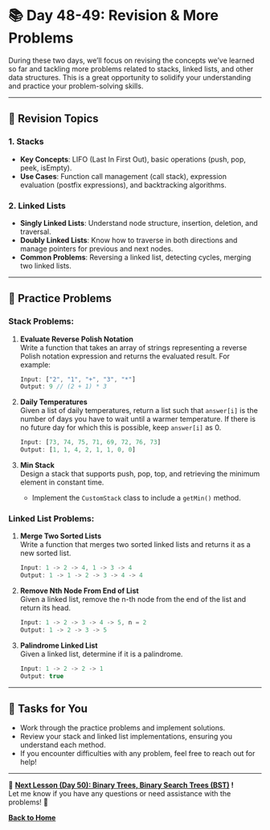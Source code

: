 # **📚 Day 48-49: Revision & More Problems**  

During these two days, we’ll focus on revising the concepts we’ve learned so far and tackling more problems related to stacks, linked lists, and other data structures. This is a great opportunity to solidify your understanding and practice your problem-solving skills.

---

## **🔹 Revision Topics**  

### **1. Stacks**  
- **Key Concepts**: LIFO (Last In First Out), basic operations (push, pop, peek, isEmpty).
- **Use Cases**: Function call management (call stack), expression evaluation (postfix expressions), and backtracking algorithms.

### **2. Linked Lists**  
- **Singly Linked Lists**: Understand node structure, insertion, deletion, and traversal.
- **Doubly Linked Lists**: Know how to traverse in both directions and manage pointers for previous and next nodes.
- **Common Problems**: Reversing a linked list, detecting cycles, merging two linked lists.

---

## **🔹 Practice Problems**  

### **Stack Problems**:
1. **Evaluate Reverse Polish Notation**  
   Write a function that takes an array of strings representing a reverse Polish notation expression and returns the evaluated result. For example:
   ```js
   Input: ["2", "1", "+", "3", "*"]
   Output: 9 // (2 + 1) * 3
   ```

2. **Daily Temperatures**  
   Given a list of daily temperatures, return a list such that `answer[i]` is the number of days you have to wait until a warmer temperature. If there is no future day for which this is possible, keep `answer[i]` as 0.
   ```js
   Input: [73, 74, 75, 71, 69, 72, 76, 73]
   Output: [1, 1, 4, 2, 1, 1, 0, 0]
   ```

3. **Min Stack**  
   Design a stack that supports push, pop, top, and retrieving the minimum element in constant time.
   - Implement the `CustomStack` class to include a `getMin()` method.

### **Linked List Problems**:
1. **Merge Two Sorted Lists**  
   Write a function that merges two sorted linked lists and returns it as a new sorted list.
   ```js
   Input: 1 -> 2 -> 4, 1 -> 3 -> 4
   Output: 1 -> 1 -> 2 -> 3 -> 4 -> 4
   ```

2. **Remove Nth Node From End of List**  
   Given a linked list, remove the n-th node from the end of the list and return its head.
   ```js
   Input: 1 -> 2 -> 3 -> 4 -> 5, n = 2
   Output: 1 -> 2 -> 3 -> 5
   ```

3. **Palindrome Linked List**  
   Given a linked list, determine if it is a palindrome.
   ```js
   Input: 1 -> 2 -> 2 -> 1
   Output: true
   ```

---

## **📝 Tasks for You**  
- Work through the practice problems and implement solutions.
- Review your stack and linked list implementations, ensuring you understand each method.
- If you encounter difficulties with any problem, feel free to reach out for help!

---

🎯 **[Next Lesson (Day 50): Binary Trees, Binary Search Trees (BST)](../../week_8/day_50/README.md)  !**  
Let me know if you have any questions or need assistance with the problems! 🚀

[**Back to Home**](../../../)